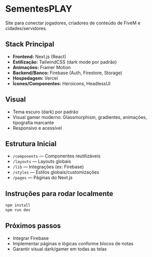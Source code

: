 # SementesPLAY

Site para conectar jogadores, criadores de conteúdo de FiveM e cidades/servidores.

## Stack Principal
- **Frontend:** Next.js (React)
- **Estilização:** TailwindCSS (dark mode por padrão)
- **Animações:** Framer Motion
- **Backend/Banco:** Firebase (Auth, Firestore, Storage)
- **Hospedagem:** Vercel
- **Ícones/Componentes:** Heroicons, HeadlessUI

## Visual
- Tema escuro (dark) por padrão
- Visual gamer moderno: Glassmorphism, gradientes, animações, tipografia marcante
- Responsivo e acessível

## Estrutura Inicial
- `/components` — Componentes reutilizáveis
- `/layouts` — Layouts globais
- `/lib` — Integrações (ex: Firebase)
- `/styles` — Estilos globais/customizações
- `/pages` — Páginas do Next.js

## Instruções para rodar localmente
```bash
npm install
npm run dev
```

## Próximos passos
- Integrar Firebase
- Implementar páginas e lógicas conforme blocos de notas
- Garantir visual dark/gamer em todas as telas 